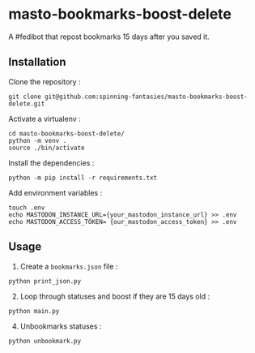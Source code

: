 # masto-bookmarks-boost-delete

A #fedibot that repost bookmarks 15 days after you saved it.

## Installation

Clone the repository :
```
git clone git@github.com:spinning-fantasies/masto-bookmarks-boost-delete.git
```

Activate a virtualenv :

```
cd masto-bookmarks-boost-delete/
python -m venv .
source ./bin/activate
```
Install the dependencies :

```
python -m pip install -r requirements.txt
```

Add environment variables :

```
touch .env
echo MASTODON_INSTANCE_URL={your_mastodon_instance_url} >> .env
echo MASTODON_ACCESS_TOKEN= {our_mastodon_access_token} >> .env
```

## Usage

1. Create a ``bookmarks.json`` file :

 ```
 python print_json.py
```

2. Loop through statuses and boost if they are 15 days old :
   
```
python main.py
```

4. Unbookmarks statuses :
   
```
python unbookmark.py
```
